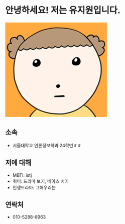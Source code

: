 # 안녕하세요! 저는 유지원입니다.

![프로필사진](img_jdnjsy/maru.png)

##  소속
- 서울대학교 언론정보학과 24학번ㅎㅎ

## 저에 대해
- MBTI: istj
- 취미: 드라마 보기, 베이스 치기
- 인생드라마: 그해우리는

## 연락처
- 010-5288-8963